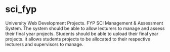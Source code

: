 # sci_fyp
University Web Development Projects. FYP SCI Management &amp; Assessment System. The system should be able to allow lecturers to manage and assess their final year projects. Students should be able to upload their final year projects. it allows students projects to be allocated to their respective lecturers and supervisors to manage.
